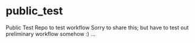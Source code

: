 # public_test
Public Test Repo to test workflow
Sorry to share this; but have to test out preliminary workflow somehow :) ...
